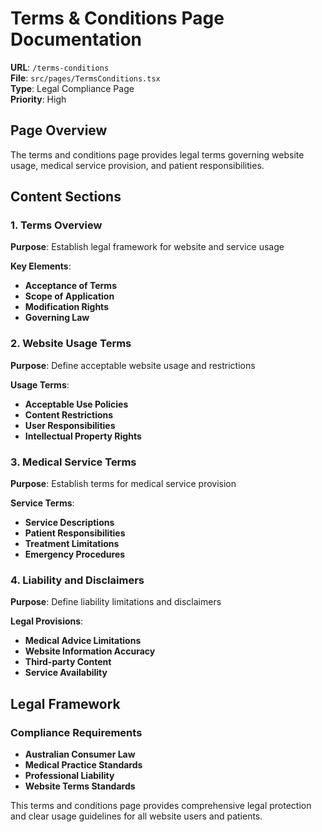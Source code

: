 # Terms & Conditions Page Documentation

**URL**: `/terms-conditions`  
**File**: `src/pages/TermsConditions.tsx`  
**Type**: Legal Compliance Page  
**Priority**: High

## Page Overview

The terms and conditions page provides legal terms governing website usage, medical service provision, and patient responsibilities.

## Content Sections

### 1. Terms Overview
**Purpose**: Establish legal framework for website and service usage

**Key Elements**:
- **Acceptance of Terms**
- **Scope of Application**
- **Modification Rights**
- **Governing Law**

### 2. Website Usage Terms
**Purpose**: Define acceptable website usage and restrictions

**Usage Terms**:
- **Acceptable Use Policies**
- **Content Restrictions**
- **User Responsibilities**
- **Intellectual Property Rights**

### 3. Medical Service Terms
**Purpose**: Establish terms for medical service provision

**Service Terms**:
- **Service Descriptions**
- **Patient Responsibilities**
- **Treatment Limitations**
- **Emergency Procedures**

### 4. Liability and Disclaimers
**Purpose**: Define liability limitations and disclaimers

**Legal Provisions**:
- **Medical Advice Limitations**
- **Website Information Accuracy**
- **Third-party Content**
- **Service Availability**

## Legal Framework

### Compliance Requirements
- **Australian Consumer Law**
- **Medical Practice Standards**
- **Professional Liability**
- **Website Terms Standards**

This terms and conditions page provides comprehensive legal protection and clear usage guidelines for all website users and patients.
